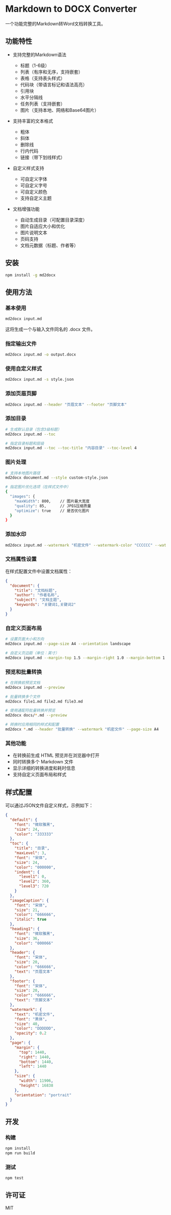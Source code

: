 # Markdown to DOCX Converter

一个功能完整的Markdown转Word文档转换工具。

## 功能特性

- 支持完整的Markdown语法
  - 标题（1-6级）
  - 列表（有序和无序，支持嵌套）
  - 表格（支持表头样式）
  - 代码块（带语言标记和语法高亮）
  - 引用块
  - 水平分隔线
  - 任务列表（支持嵌套）
  - 图片（支持本地、网络和Base64图片）
  
- 支持丰富的文本格式
  - 粗体
  - 斜体
  - 删除线
  - 行内代码
  - 链接（带下划线样式）
  
- 自定义样式支持
  - 可自定义字体
  - 可自定义字号
  - 可自定义颜色
  - 支持自定义主题

- 文档增强功能
  - 自动生成目录（可配置目录深度）
  - 图片自适应大小和优化
  - 图片说明文本
  - 页码支持
  - 文档元数据（标题、作者等）

## 安装

```bash
npm install -g md2docx
```

## 使用方法

### 基本使用

```bash
md2docx input.md
```

这将生成一个与输入文件同名的 .docx 文件。

### 指定输出文件

```bash
md2docx input.md -o output.docx
```

### 使用自定义样式

```bash
md2docx input.md -s style.json
```

### 添加页眉页脚

```bash
md2docx input.md --header "页眉文本" --footer "页脚文本"
```

### 添加目录

```bash
# 生成默认目录（包含3级标题）
md2docx input.md --toc

# 指定目录标题和层级
md2docx input.md --toc --toc-title "内容目录" --toc-level 4
```

### 图片处理

```bash
# 支持本地图片路径
md2docx document.md --style custom-style.json

# 指定图片优化选项（在样式文件中）
{
  "images": {
    "maxWidth": 800,    // 图片最大宽度
    "quality": 85,      // JPEG压缩质量
    "optimize": true    // 是否优化图片
  }
}
```

### 添加水印

```bash
md2docx input.md --watermark "机密文件" --watermark-color "CCCCCC" --watermark-opacity "0.3"
```

### 文档属性设置

在样式配置文件中设置文档属性：
```json
{
  "document": {
    "title": "文档标题",
    "author": "作者名称",
    "subject": "文档主题",
    "keywords": "关键词1,关键词2"
  }
}
```

### 自定义页面布局

```bash
# 设置页面大小和方向
md2docx input.md --page-size A4 --orientation landscape

# 自定义页边距（单位：英寸）
md2docx input.md --margin-top 1.5 --margin-right 1.0 --margin-bottom 1.5 --margin-left 1.0
```

### 预览和批量转换

```bash
# 在转换前预览文档
md2docx input.md --preview

# 批量转换多个文件
md2docx file1.md file2.md file3.md

# 使用通配符批量转换并预览
md2docx docs/*.md --preview

# 转换时应用相同的样式和配置
md2docx *.md --header "批量转换" --watermark "机密文件" --page-size A4
```

### 其他功能
- 在转换前生成 HTML 预览并在浏览器中打开
- 同时转换多个 Markdown 文件
- 显示详细的转换进度和耗时信息
- 支持自定义页面布局和样式

## 样式配置

可以通过JSON文件自定义样式，示例如下：

```json
{
  "default": {
    "font": "微软雅黑",
    "size": 24,
    "color": "333333"
  },
  "toc": {
    "title": "目录",
    "maxLevel": 3,
    "font": "宋体",
    "size": 24,
    "color": "000000",
    "indent": {
      "level1": 0,
      "level2": 360,
      "level3": 720
    }
  },
  "imageCaption": {
    "font": "宋体",
    "size": 21,
    "color": "666666",
    "italic": true
  },
  "heading1": {
    "font": "微软雅黑",
    "size": 36,
    "color": "000066"
  },
  "header": {
    "font": "宋体",
    "size": 20,
    "color": "666666",
    "text": "页眉文本"
  },
  "footer": {
    "font": "宋体",
    "size": 20,
    "color": "666666",
    "text": "页脚文本"
  },
  "watermark": {
    "text": "机密文件",
    "font": "黑体",
    "size": 40,
    "color": "DDDDDD",
    "opacity": 0.2
  },
  "page": {
    "margin": {
      "top": 1440,
      "right": 1440,
      "bottom": 1440,
      "left": 1440
    },
    "size": {
      "width": 11906,
      "height": 16838
    },
    "orientation": "portrait"
  }
}
```

## 开发

### 构建

```bash
npm install
npm run build
```

### 测试

```bash
npm test
```

## 许可证

MIT
